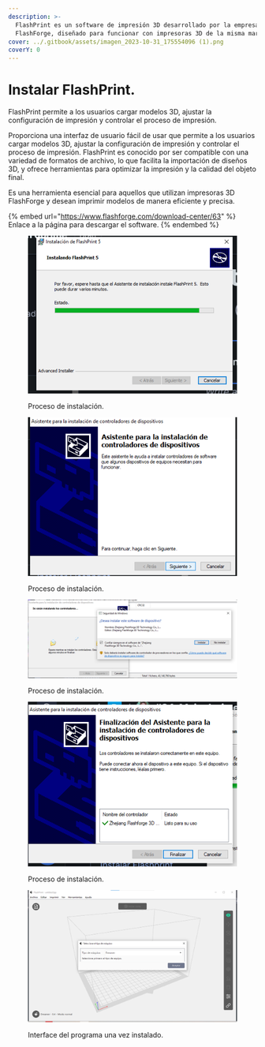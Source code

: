 ```yaml
---
description: >-
  FlashPrint es un software de impresión 3D desarrollado por la empresa
  FlashForge, diseñado para funcionar con impresoras 3D de la misma marca.
cover: ../.gitbook/assets/imagen_2023-10-31_175554096 (1).png
coverY: 0
---
```


# Instalar FlashPrint.

FlashPrint permite a los usuarios cargar modelos 3D, ajustar la configuración de impresión y controlar el proceso de impresión.

Proporciona una interfaz de usuario fácil de usar que permite a los usuarios cargar modelos 3D, ajustar la configuración de impresión y controlar el proceso de impresión. FlashPrint es conocido por ser compatible con una variedad de formatos de archivo, lo que facilita la importación de diseños 3D, y ofrece herramientas para optimizar la impresión y la calidad del objeto final.

Es una herramienta esencial para aquellos que utilizan impresoras 3D FlashForge y desean imprimir modelos de manera eficiente y precisa.

{% embed url="https://www.flashforge.com/download-center/63" %}
Enlace a la página para descargar el software.
{% endembed %}

<figure><img src="../.gitbook/assets/image (65).png" alt=""><figcaption><p>Proceso de instalación.</p></figcaption></figure>

<figure><img src="../.gitbook/assets/image (79).png" alt=""><figcaption><p>Proceso de instalación.</p></figcaption></figure>

<figure><img src="../.gitbook/assets/image (80).png" alt=""><figcaption><p>Proceso de instalación.</p></figcaption></figure>

<figure><img src="../.gitbook/assets/image (81).png" alt=""><figcaption><p>Proceso de instalación.</p></figcaption></figure>

<figure><img src="../.gitbook/assets/image (82).png" alt=""><figcaption><p>Interface del programa una vez instalado.</p></figcaption></figure>
